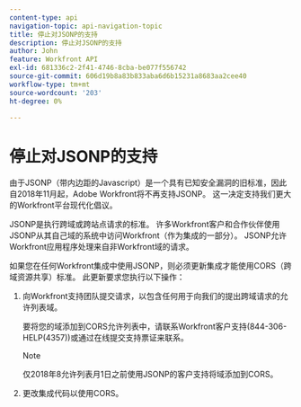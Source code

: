 ```yaml
---
content-type: api
navigation-topic: api-navigation-topic
title: 停止对JSONP的支持
description: 停止对JSONP的支持
author: John
feature: Workfront API
exl-id: 681336c2-2f41-4746-8cba-be077f556742
source-git-commit: 606d19b8a83b833aba6d6b15231a8683aa2cee40
workflow-type: tm+mt
source-wordcount: '203'
ht-degree: 0%

---
```


# 停止对JSONP的支持

由于JSONP（带内边距的Javascript）是一个具有已知安全漏洞的旧标准，因此自2018年11月起，Adobe Workfront将不再支持JSONP。 这一决定支持我们更大的Workfront平台现代化倡议。

JSONP是执行跨域或跨站点请求的标准。 许多Workfront客户和合作伙伴使用JSONP从其自己域的系统中访问Workfront（作为集成的一部分）。 JSONP允许Workfront应用程序处理来自非Workfront域的请求。

如果您在任何Workfront集成中使用JSONP，则必须更新集成才能使用CORS（跨域资源共享）标准。 此更新要求您执行以下操作：

1. 向Workfront支持团队提交请求，以包含任何用于向我们的提出跨域请求的允许列表域。

   要将您的域添加到CORS允许列表中，请联系Workfront客户支持(844-306-HELP(4357))或通过在线提交支持票证来联系。

   >[!NOTE]
   >
   >仅2018年8允许列表月1日之前使用JSONP的客户支持将域添加到CORS。


1. 更改集成代码以使用CORS。
